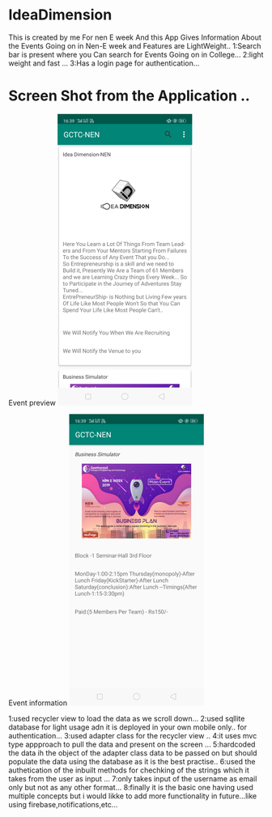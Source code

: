 # IdeaDimension

This is created by me For nen E week
And this App Gives Information About the Events Going on in Nen-E week
and Features are LightWeight..
1:Search bar is present where you Can search for Events Going on in College...
2:light weight and fast ...
3:Has a login page for authentication...

# Screen Shot from the Application ..
Event preview 
![](images/idea-3-1.png)



Event information
![](images/event-info-1.png)


1:used recycler view to load the data as we scroll down...
2:used sqllite database for light usage adn it is deployed in your own mobile only.. for authentication...
3:used adapter class for the recycler view ..
4:it uses mvc type appproach to pull the data and present on the screen ...
5:hardcoded the data ih the object of the adapter class data to be passed on but should populate the data using the database 
as it is the best practise..
6:used the authetication of the inbuilt methods for chechking of the strings which it takes from the user as input ...
7:only takes input of the username as email only but not as any other format...
8:finally it is the basic one having used multiple concepts but i would likke to add more functionality in future...like using firebase,notifications,etc...

